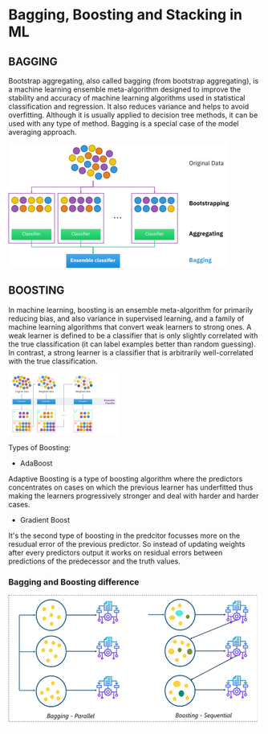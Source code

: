 # Bagging, Boosting and Stacking in ML


<h2>BAGGING</h2>

Bootstrap aggregating, also called bagging (from bootstrap aggregating), is a machine learning ensemble meta-algorithm designed to improve the stability and accuracy of machine learning algorithms used in statistical classification and regression. It also reduces variance and helps to avoid overfitting. Although it is usually applied to decision tree methods, it can be used with any type of method. Bagging is a special case of the model averaging approach.

![](visuals/440px-Ensemble_Bagging.svg.png)


<h2>BOOSTING</h2>

In machine learning, boosting is an ensemble meta-algorithm for primarily reducing bias, and also variance in supervised learning, and a family of machine learning algorithms that convert weak learners to strong ones. A weak learner is defined to be a classifier that is only slightly correlated with the true classification (it can label examples better than random guessing). In contrast, a strong learner is a classifier that is arbitrarily well-correlated with the true classification.


![](visuals/220px-Ensemble_Boosting.svg.png)

Types of Boosting:


* AdaBoost

Adaptive Boosting is a type of boosting algorithm where the predictors concentrates on cases on which the previous learner has underfitted thus making the learners
progressively stronger and deal with harder and harder cases.

* Gradient Boost

It's the second type of boosting in the predcitor focusses more on the resudual error of the previous predictor. So instead of updating weights after every predictors output
it works on residual errors between predictions of the predecessor and the truth values.

<h3>Bagging and Boosting difference</h3>

![](visuals/Diff_bagging_boosting.png)
